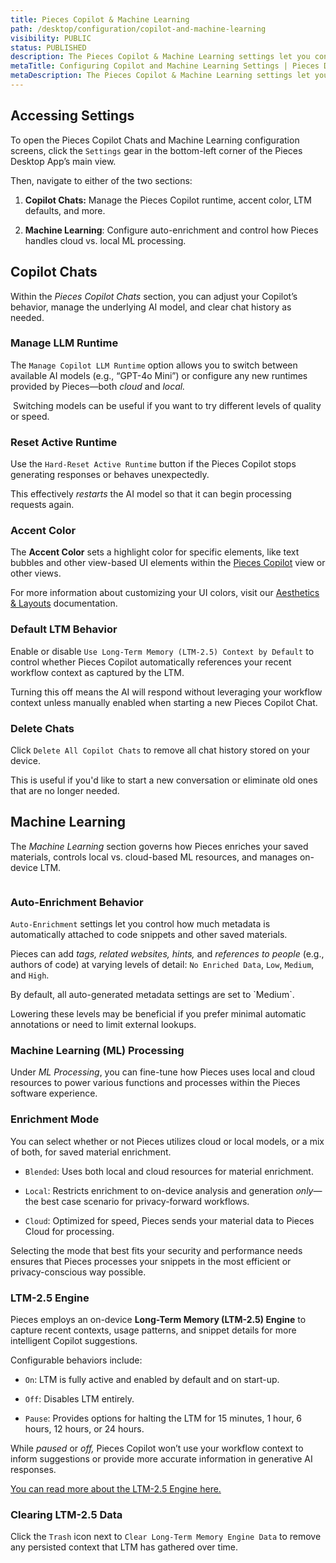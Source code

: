 ```yaml
---
title: Pieces Copilot & Machine Learning
path: /desktop/configuration/copilot-and-machine-learning
visibility: PUBLIC
status: PUBLISHED
description: The Pieces Copilot & Machine Learning settings let you configure Copilot chats, manage LLM runtimes, control auto-enrichment, and fine-tune the Long-Term Memory (LTM-2.5) Engine.
metaTitle: Configuring Copilot and Machine Learning Settings | Pieces Docs
metaDescription: The Pieces Copilot & Machine Learning settings let you configure Copilot chats, manage LLM runtimes, control auto-enrichment, and fine-tune the Long-Term Memory (LTM-2) Engine.
---
```


## Accessing Settings

To open the Pieces Copilot Chats and Machine Learning configuration screens, click the `Settings` gear in the bottom-left corner of the Pieces Desktop App’s main view.

Then, navigate to either of the two sections:

1. **Copilot Chats:** Manage the Pieces Copilot runtime, accent color, LTM defaults, and more.

2. **Machine Learning**: Configure auto-enrichment and control how Pieces handles cloud vs. local ML processing.

## Copilot Chats

Within the *Pieces Copilot Chats* section, you can adjust your Copilot’s behavior, manage the underlying AI model, and clear chat history as needed.

### Manage LLM Runtime

The `Manage Copilot LLM Runtime` option allows you to switch between available AI models (e.g., “GPT-4o Mini”) or configure any new runtimes provided by Pieces—both *cloud* and *local.*

<Image src="https://storage.googleapis.com/hashnode_product_documentation_assets/desktop_app_assets/desktop_app_MAIN/new_media/Settings/Pieces%20Copilot/switch_llm_settings.png" alt="" align="center" fullwidth="true" />

<Callout type="tip">
  Switching models can be useful if you want to try different levels of quality or speed.
</Callout>

### Reset Active Runtime

Use the `Hard-Reset Active Runtime` button if the Pieces Copilot stops generating responses or behaves unexpectedly.

This effectively *restarts* the AI model so that it can begin processing requests again.

### Accent Color

The **Accent Color** sets a highlight color for specific elements, like text bubbles and other view-based UI elements within the [Pieces Copilot](/products/desktop/copilot) view or other views.

For more information about customizing your UI colors, visit our [Aesthetics & Layouts](/products/desktop/configuration/aesthetics-layout) documentation.

### Default LTM Behavior

Enable or disable `Use Long-Term Memory (LTM-2.5) Context by Default` to control whether Pieces Copilot automatically references your recent workflow context as captured by the LTM.

Turning this off means the AI will respond without leveraging your workflow context unless manually enabled when starting a new Pieces Copilot Chat.

### Delete Chats

Click `Delete All Copilot Chats` to remove all chat history stored on your device.

This is useful if you'd like to start a new conversation or eliminate old ones that are no longer needed.

## Machine Learning

The *Machine Learning* section governs how Pieces enriches your saved materials, controls local vs. cloud-based ML resources, and manages on-device LTM.

<Image src="https://storage.googleapis.com/hashnode_product_documentation_assets/desktop_app_assets/desktop_app_MAIN/new_media/Settings/Pieces%20Copilot/processing_mode.png" alt="" align="center" fullwidth="true" />

### Auto-Enrichment Behavior

`Auto-Enrichment` settings let you control how much metadata is automatically attached to code snippets and other saved materials.

Pieces can add *tags, related websites, hints,* and *references to people* (e.g., authors of code) at varying levels of detail: `No Enriched Data`, `Low`, `Medium`, and `High`.

<Callout type="info">
  By default, all auto-generated metadata settings are set to `Medium`.

  Lowering these levels may be beneficial if you prefer minimal automatic annotations or need to limit external lookups.
</Callout>

### Machine Learning (ML) Processing

Under *ML Processing*, you can fine-tune how Pieces uses local and cloud resources to power various functions and processes within the Pieces software experience.

### Enrichment Mode

You can select whether or not Pieces utilizes cloud or local models, or a mix of both, for saved material enrichment.

* `Blended`: Uses both local and cloud resources for material enrichment.

* `Local`: Restricts enrichment to on-device analysis and generation *only*—the best case scenario for privacy-forward workflows.

* `Cloud`: Optimized for speed, Pieces sends your material data to Pieces Cloud for processing.

<Callout type="tip">
  Selecting the mode that best fits your security and performance needs ensures that Pieces processes your snippets in the most efficient or privacy-conscious way possible.
</Callout>

### LTM-2.5 Engine

Pieces employs an on-device **Long-Term Memory (LTM-2.5) Engine** to capture recent contexts, usage patterns, and snippet details for more intelligent Copilot suggestions.

Configurable behaviors include:

* `On`: LTM is fully active and enabled by default and on start-up.

* `Off`: Disables LTM entirely.

* `Pause`: Provides options for halting the LTM for 15 minutes, 1 hour, 6 hours, 12 hours, or 24 hours.

While *paused* or *off,* Pieces Copilot won’t use your workflow context to inform suggestions or provide more accurate information in generative AI responses.

[You can read more about the LTM-2.5 Engine here.](/products/core-dependencies/pieces-os#ltm-25)

### Clearing LTM-2.5 Data

Click the `Trash` icon next to `Clear Long-Term Memory Engine Data` to remove any persisted context that LTM has gathered over time.